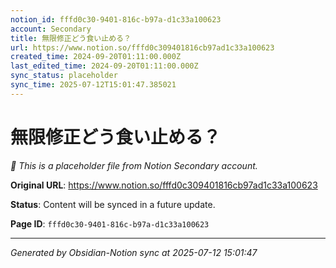 ```yaml
---
notion_id: fffd0c30-9401-816c-b97a-d1c33a100623
account: Secondary
title: 無限修正どう食い止める？
url: https://www.notion.so/fffd0c309401816cb97ad1c33a100623
created_time: 2024-09-20T01:11:00.000Z
last_edited_time: 2024-09-20T01:11:00.000Z
sync_status: placeholder
sync_time: 2025-07-12T15:01:47.385021
---
```


# 無限修正どう食い止める？

*🔄 This is a placeholder file from Notion Secondary account.*

**Original URL**: https://www.notion.so/fffd0c309401816cb97ad1c33a100623

**Status**: Content will be synced in a future update.

**Page ID**: `fffd0c30-9401-816c-b97a-d1c33a100623`

---

*Generated by Obsidian-Notion sync at 2025-07-12 15:01:47*

